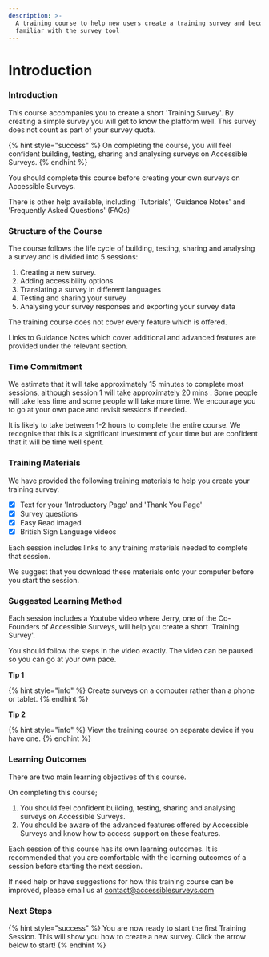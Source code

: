 ```yaml
---
description: >-
  A training course to help new users create a training survey and become
  familiar with the survey tool
---
```


# Introduction

### Introduction

This course accompanies you to create a short 'Training Survey'.  By creating a simple survey you will get to know the platform well.   This survey does not count as part of your survey quota.&#x20;

{% hint style="success" %}
On completing the course, you will feel confident building, testing, sharing and analysing surveys on Accessible Surveys.
{% endhint %}

You should complete this course before creating your own surveys on Accessible Surveys.

There is other help available, including 'Tutorials', 'Guidance Notes' and 'Frequently Asked Questions' (FAQs)

### Structure of the Course

The course follows the life cycle of building, testing, sharing and analysing a survey and is divided into 5 sessions:

1. Creating a new survey.
2. Adding accessibility options&#x20;
3. Translating a survey in different languages
4. Testing and sharing your survey
5. Analysing your survey responses and exporting your survey data

The training course does not cover every feature which is offered.

Links to Guidance Notes which cover additional and advanced features are provided under the relevant section.

### Time Commitment

We estimate that it will take approximately 15 minutes to complete most sessions, although session 1 will take approximately 20 mins . Some people will take less time and some people will take more time. We encourage you to go at your own pace and revisit sessions if needed.

It is likely to take between 1-2 hours to complete the entire course. We recognise that this is a significant investment of your time but are confident that it will be time well spent.

### Training Materials

We have provided the following training materials to help you create your training survey.

* [x] Text for your 'Introductory Page' and 'Thank You Page'
* [x] Survey questions
* [x] Easy Read imaged
* [x] British Sign Language videos&#x20;

Each session includes links to any training materials needed to complete that session.

We suggest that you download these materials onto your computer before you start the session.

### Suggested Learning Method

Each session includes a Youtube video where Jerry, one of the Co-Founders of Accessible Surveys, will help you create a short 'Training Survey'.

You should follow the steps in the video exactly. The video can be paused so you can go at your own pace.

**Tip 1**

{% hint style="info" %}
Create surveys on a computer rather than a phone or tablet.
{% endhint %}

**Tip 2**

{% hint style="info" %}
View the training course on separate device if you have one.
{% endhint %}

### Learning Outcomes

There are two main learning objectives of this course.

On completing this course;

1. You should feel confident building, testing, sharing and analysing surveys on Accessible Surveys.
2. You should be aware of the advanced features offered by Accessible Surveys and know how to access support on these features.

Each session of this course has its own learning outcomes. It is recommended that you are comfortable with the learning outcomes of a session before starting the next session.

If need help or have suggestions for how this training course can be improved, please email us at contact@accessiblesurveys.com

### Next Steps

{% hint style="success" %}
You are now ready to start the first Training Session. This will show you how to create a new survey. Click the arrow below to start!
{% endhint %}
